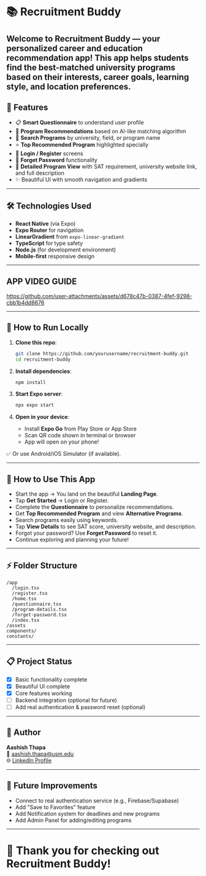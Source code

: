 
# 📚 Recruitment Buddy

Welcome to **Recruitment Buddy** — your personalized career and education recommendation app! 
This app helps students find the best-matched university programs based on their interests, career goals, learning style, and location preferences.
---

## 🌟 Features

- 📋 **Smart Questionnaire** to understand user profile
- 🎯 **Program Recommendations** based on AI-like matching algorithm
- 🔎 **Search Programs** by university, field, or program name
- ⭐ **Top Recommended Program** highlighted specially
- 🔐 **Login / Register** screens
- 🔑 **Forget Password** functionality
- 📄 **Detailed Program View** with SAT requirement, university website link, and full description
- ✨ Beautiful UI with smooth navigation and gradients

---

## 🛠️ Technologies Used

- **React Native** (via Expo)
- **Expo Router** for navigation
- **LinearGradient** from `expo-linear-gradient`
- **TypeScript** for type safety
- **Node.js** (for development environment)
- **Mobile-first** responsive design

---

## APP VIDEO GUIDE



https://github.com/user-attachments/assets/d678c47b-0387-4fef-9298-cbb1b4dd8676



---

## 🚀 How to Run Locally

1. **Clone this repo**:

   ```bash
   git clone https://github.com/yourusername/recruitment-buddy.git
   cd recruitment-buddy
   ```

2. **Install dependencies**:

   ```bash
   npm install
   ```

3. **Start Expo server**:

   ```bash
   npx expo start
   ```

4. **Open in your device**:
   - Install **Expo Go** from Play Store or App Store
   - Scan QR code shown in terminal or browser
   - App will open on your phone!

✅ Or use Android/iOS Simulator (if available).

---

## 🧭 How to Use This App

- Start the app → You land on the beautiful **Landing Page**.
- Tap **Get Started** → Login or Register.
- Complete the **Questionnaire** to personalize recommendations.
- Get **Top Recommended Program** and view **Alternative Programs**.
- Search programs easily using keywords.
- Tap **View Details** to see SAT score, university website, and description.
- Forgot your password? Use **Forget Password** to reset it.
- Continue exploring and planning your future!

---

## ⚡ Folder Structure

```plaintext
/app
  /login.tsx
  /register.tsx
  /home.tsx
  /questionnaire.tsx
  /program-details.tsx
  /forget-password.tsx
  /index.tsx
/assets
components/
constants/
```

---

## 📋 Project Status

- [x] Basic functionality complete
- [x] Beautiful UI complete
- [x] Core features working
- [ ] Backend integration (optional for future)
- [ ] Add real authentication & password reset (optional)

---

## 👤 Author

**Aashish Thapa**  
📧 [aashish.thapa@usm.edu](mailto:aashish.thapa@usm.edu)  
🌐 [LinkedIn Profile](#)

---

## 📢 Future Improvements

- Connect to real authentication service (e.g., Firebase/Supabase)
- Add "Save to Favorites" feature
- Add Notification system for deadlines and new programs
- Add Admin Panel for adding/editing programs

---

# 🚀 Thank you for checking out Recruitment Buddy!

